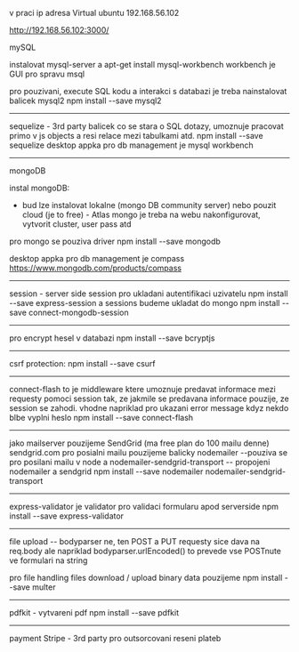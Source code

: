 v praci ip adresa Virtual ubuntu 192.168.56.102

http://192.168.56.102:3000/

mySQL

instalovat mysql-server a apt-get install mysql-workbench
workbench je GUI pro spravu msql 

pro pouzivani, execute SQL kodu a interakci s databazi je treba nainstalovat balicek mysql2
npm install --save mysql2

---

sequelize - 3rd party balicek co se stara o SQL dotazy, umoznuje pracovat primo v js objects a resi relace mezi tabulkami atd. 
npm install --save sequelize
desktop appka pro db management je mysql workbench

---

mongoDB

instal mongoDB:
- bud lze instalovat lokalne (mongo DB community server)
nebo pouzit cloud (je to free) - Atlas
mongo je treba na webu nakonfigurovat, vytvorit cluster, user pass atd

pro mongo se pouziva driver npm install --save mongodb

desktop appka pro db management je compass
https://www.mongodb.com/products/compass

----

session - server side session pro ukladani autentifikaci uzivatelu
npm install --save express-session
a sessions budeme ukladat do mongo
npm install --save connect-mongodb-session

---------

pro encrypt hesel v databazi
npm install --save bcryptjs

--------
csrf protection:
npm install --save csurf

------
connect-flash
to je middleware ktere umoznuje predavat informace mezi requesty pomoci session tak, ze jakmile se predavana
informace pouzije, ze session se zahodi. vhodne napriklad pro ukazani error message kdyz nekdo blbe vyplni heslo
npm install --save connect-flash

----------
jako mailserver pouzijeme SendGrid (ma free plan do 100 mailu denne)
sendgrid.com
pro posialni mailu pouzijeme balicky nodemailer --pouziva se pro posilani mailu v node
a nodemailer-sendgrid-transport -- propojeni nodemailer a sendgrid
npm install --save nodemailer nodemailer-sendgrid-transport 

------
express-validator je validator pro validaci formularu apod serverside
npm install --save express-validator

-------
file upload -- bodyparser ne, ten POST a PUT requesty sice dava na req.body 
ale napriklad bodyparser.urlEncoded() to prevede vse POSTnute ve formulari na string

pro file handling files download / upload binary data pouzijeme
npm install --save multer

-------------

pdfkit - vytvareni pdf
npm install --save pdfkit


-------- 

payment
Stripe - 3rd party pro outsorcovani reseni plateb